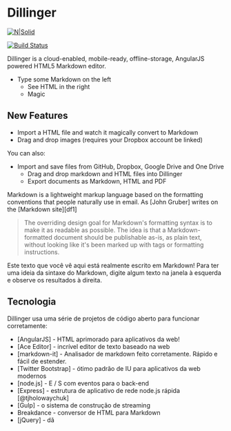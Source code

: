 # Dillinger

[![N|Solid](https://cldup.com/dTxpPi9lDf.thumb.png)](https://nodesource.com/products/nsolid)

[![Build Status](https://travis-ci.org/joemccann/dillinger.svg?branch=master)](https://travis-ci.org/joemccann/dillinger)

Dillinger is a cloud-enabled, mobile-ready, offline-storage, AngularJS powered HTML5 Markdown editor.

* Type some Markdown on the left
  * See HTML in the right
  * Magic

## New Features  

* Import a HTML file and watch it magically convert to Markdown
* Drag and drop images (requires your Dropbox account be linked)

You can also:

* Import and save files from GitHub, Dropbox, Google Drive and One Drive
  * Drag and drop markdown and HTML files into Dillinger
  * Export documents as Markdown, HTML and PDF

Markdown is a lightweight markup language based on the formatting conventions that people naturally use in email.  As [John Gruber] writes on the [Markdown site][df1]

> The overriding design goal for Markdown's
> formatting syntax is to make it as readable
> as possible. The idea is that a
> Markdown-formatted document should be
> publishable as-is, as plain text, without
> looking like it's been marked up with tags
> or formatting instructions.

Este texto que você vê aqui está realmente escrito em Markdown! Para ter uma ideia da sintaxe do Markdown, digite algum texto na janela à esquerda e observe os resultados à direita.  

## Tecnologia

Dillinger usa uma série de projetos de código aberto para funcionar corretamente:  

* [AngularJS] - HTML aprimorado para aplicativos da web!
* [Ace Editor] - incrível editor de texto baseado na web
* [markdown-it] - Analisador de markdown feito corretamente. Rápido e fácil de estender.
* [Twitter Bootstrap] - ótimo padrão de IU para aplicativos da web modernos
* [node.js] - E / S com eventos para o back-end
* [Express] - estrutura de aplicativo de rede node.js rápida [@tjholowaychuk]
* [Gulp] - o sistema de construção de streaming
* Breakdance - conversor de HTML para Markdown
* [jQuery] - dã
